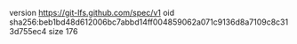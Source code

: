 version https://git-lfs.github.com/spec/v1
oid sha256:beb1bd48d612006bc7abbd14ff004859062a071c9136d8a7109c8c313d755ec4
size 176

